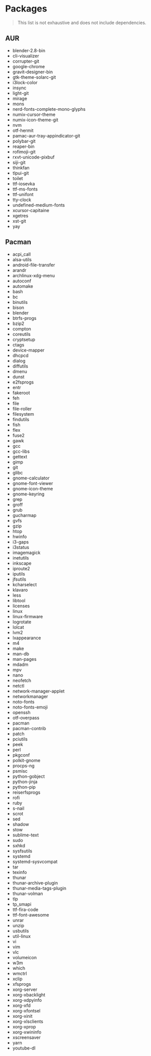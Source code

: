 # Packages

> This list is not exhaustive and does not include dependencies.

## AUR

- blender-2.8-bin
- cli-visualizer
- corrupter-git
- google-chrome
- gravit-designer-bin
- gtk-theme-solarc-git
- i3lock-color
- insync
- light-git
- mirage
- mons
- nerd-fonts-complete-mono-glyphs
- numix-cursor-theme
- numix-icon-theme-git
- nvm
- otf-hermit
- pamac-aur-tray-appindicator-git
- polybar-git
- reaper-bin
- rofimoji-git
- rxvt-unicode-pixbuf
- siji-git
- thinkfan
- tlpui-git
- toilet
- ttf-iosevka
- ttf-ms-fonts
- ttf-unifont
- tty-clock
- undefined-medium-fonts
- xcursor-capitaine
- xgetres
- xst-git
- yay

## Pacman

- acpi_call
- alsa-utils
- android-file-transfer
- arandr
- archlinux-xdg-menu
- autoconf
- automake
- bash
- bc
- binutils
- bison
- blender
- btrfs-progs
- bzip2
- compton
- coreutils
- cryptsetup
- ctags
- device-mapper
- dhcpcd
- dialog
- diffutils
- dmenu
- dunst
- e2fsprogs
- entr
- fakeroot
- feh
- file
- file-roller
- filesystem
- findutils
- fish
- flex
- fuse2
- gawk
- gcc
- gcc-libs
- gettext
- gimp
- git
- glibc
- gnome-calculator
- gnome-font-viewer
- gnome-icon-theme
- gnome-keyring
- grep
- groff
- grub
- gucharmap
- gvfs
- gzip
- htop
- hwinfo
- i3-gaps
- i3status
- imagemagick
- inetutils
- inkscape
- iproute2
- iputils
- jfsutils
- kcharselect
- klavaro
- less
- libtool
- licenses
- linux
- linux-firmware
- logrotate
- lolcat
- lvm2
- lxappearance
- m4
- make
- man-db
- man-pages
- mdadm
- mpv
- nano
- neofetch
- netctl
- network-manager-applet
- networkmanager
- noto-fonts
- noto-fonts-emoji
- openssh
- otf-overpass
- pacman
- pacman-contrib
- patch
- pciutils
- peek
- perl
- pkgconf
- polkit-gnome
- procps-ng
- psmisc
- python-gobject
- python-jinja
- python-pip
- reiserfsprogs
- rofi
- ruby
- s-nail
- scrot
- sed
- shadow
- stow
- sublime-text
- sudo
- sxhkd
- sysfsutils
- systemd
- systemd-sysvcompat
- tar
- texinfo
- thunar
- thunar-archive-plugin
- thunar-media-tags-plugin
- thunar-volman
- tlp
- tp_smapi
- ttf-fira-code
- ttf-font-awesome
- unrar
- unzip
- usbutils
- util-linux
- vi
- vim
- vlc
- volumeicon
- w3m
- which
- wmctrl
- xclip
- xfsprogs
- xorg-server
- xorg-xbacklight
- xorg-xdpyinfo
- xorg-xfd
- xorg-xfontsel
- xorg-xinit
- xorg-xlsclients
- xorg-xprop
- xorg-xwininfo
- xscreensaver
- yarn
- youtube-dl
